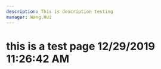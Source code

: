 ```yaml
---
description: This is description testing
manager: Wang.Hui
---
```

# this is a test page 12/29/2019 11:26:42 AM